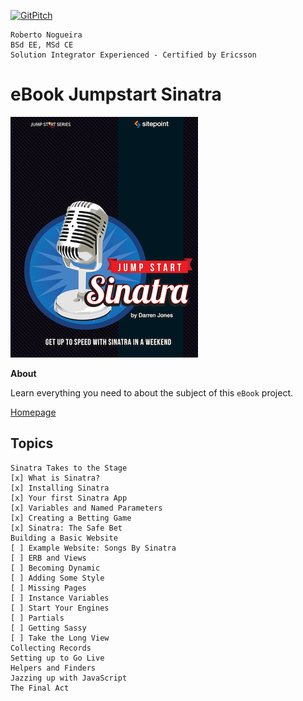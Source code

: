 [![GitPitch](https://gitpitch.com/assets/badge.svg)](https://gitpitch.com/enogrob/ebook-project/master)
```
Roberto Nogueira  
BSd EE, MSd CE
Solution Integrator Experienced - Certified by Ericsson
```
# eBook Jumpstart Sinatra

![ebook image](assets/ebook.png)

**About**

Learn everything you need to about the subject of this `eBook` project.

[Homepage](https://www.sitepoint.com/premium/books/jump-start-sinatra)

## Topics
```
Sinatra Takes to the Stage
[x] What is Sinatra?
[x] Installing Sinatra
[x] Your first Sinatra App
[x] Variables and Named Parameters
[x] Creating a Betting Game
[x] Sinatra: The Safe Bet
Building a Basic Website
[ ] Example Website: Songs By Sinatra
[ ] ERB and Views
[ ] Becoming Dynamic
[ ] Adding Some Style
[ ] Missing Pages
[ ] Instance Variables
[ ] Start Your Engines
[ ] Partials
[ ] Getting Sassy
[ ] Take the Long View
Collecting Records
Setting up to Go Live
Helpers and Finders
Jazzing up with JavaScript
The Final Act
```
